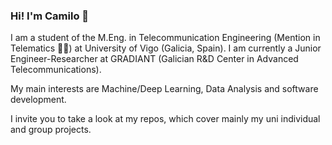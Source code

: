 ### Hi! I'm Camilo 👋

I am a student of the M.Eng. in Telecommunication Engineering (Mention in Telematics 👨‍💻) at University of Vigo (Galicia, Spain). I am currently a Junior Engineer-Researcher at GRADIANT (Galician R&D Center in Advanced Telecommunications).

My main interests are Machine/Deep Learning, Data Analysis and software development.

I invite you to take a look at my repos, which cover mainly my uni individual and group projects.

<!--
**camipi07/camipi07** is a ✨ _special_ ✨ repository because its `README.md` (this file) appears on your GitHub profile.

Here are some ideas to get you started:

- 🔭 I’m currently working on ...
- 🌱 I’m currently learning ...
- 👯 I’m looking to collaborate on ...
- 🤔 I’m looking for help with ...
- 💬 Ask me about ...
- 📫 How to reach me: ...
- 😄 Pronouns: ...
- ⚡ Fun fact: ...
-->
